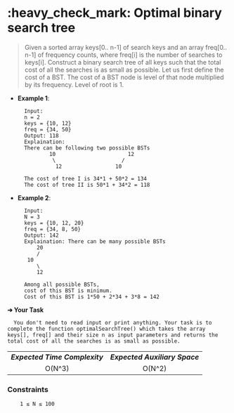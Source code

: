 <h1>:heavy_check_mark: Optimal binary search tree </h1>
<blockquote>Given a sorted array keys[0.. n-1] of search keys and an array freq[0.. n-1] of frequency counts, where freq[i] is the number of searches to keys[i]. Construct a binary search tree of all keys such that the total cost of all the searches is as small as possible.
Let us first define the cost of a BST. The cost of a BST node is level of that node multiplied by its frequency. Level of root is 1.</blockquote>

* **Example 1**:<br>

        Input:
        n = 2
        keys = {10, 12}
        freq = {34, 50}
        Output: 118
        Explaination:
        There can be following two possible BSTs 
                10                       12
                 \                     / 
                  12                 10
                                    
        The cost of tree I is 34*1 + 50*2 = 134
        The cost of tree II is 50*1 + 34*2 = 118 

* **Example 2**:<br>

        Input:
        N = 3
        keys = {10, 12, 20}
        freq = {34, 8, 50}
        Output: 142
        Explaination: There can be many possible BSTs
            20
            /
         10  
            \
            12  
            
        Among all possible BSTs, 
        cost of this BST is minimum.  
        Cost of this BST is 1*50 + 2*34 + 3*8 = 142

**➔ Your Task**

      You don't need to read input or print anything. Your task is to complete the function optimalSearchTree() which takes the array keys[], freq[] and their size n as input parameters and returns the total cost of all the searches is as small as possible.

<table align="center">
      <tr><td><em><b>Expected Time Complexity</td> <td><em><b>Expected Auxiliary Space</td></tr>
      <tr><td align="center">O(N^3)</td> <td align="center">O(N^2)</td></tr>
</table>

### **Constraints** 
        1 ≤ N ≤ 100